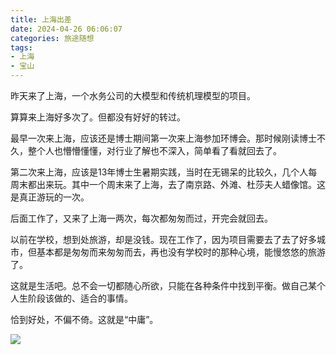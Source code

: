 ```yaml
---
title: 上海出差
date: 2024-04-26 06:06:07
categories: 旅途随想
tags:
- 上海
- 宝山
---
```


昨天来了上海，一个水务公司的大模型和传统机理模型的项目。

算算来上海好多次了。但都没有好好的转过。

最早一次来上海，应该还是博士期间第一次来上海参加环博会。那时候刚读博士不久，整个人也懵懵懂懂，对行业了解也不深入，简单看了看就回去了。

第二次来上海，应该是13年博士生暑期实践，当时在无锡呆的比较久，几个人每周末都出来玩。其中一个周末来了上海，去了南京路、外滩、杜莎夫人蜡像馆。这是真正游玩的一次。

后面工作了，又来了上海一两次，每次都匆匆而过，开完会就回去。

以前在学校，想到处旅游，却是没钱。现在工作了，因为项目需要去了去了好多城市，但基本都是匆匆而来匆匆而去，再也没有学校时的那种心境，能慢悠悠的旅游了。

这就是生活吧。总不会一切都随心所欲，只能在各种条件中找到平衡。做自己某个人生阶段该做的、适合的事情。

恰到好处，不偏不倚。这就是“中庸”。

![](天主教堂.jpg)